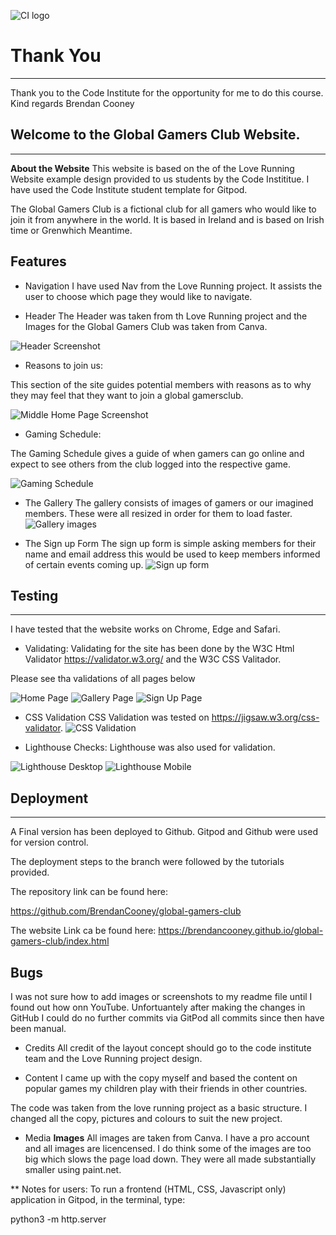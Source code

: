 ![CI logo](https://codeinstitute.s3.amazonaws.com/fullstack/ci_logo_small.png)


# Thank You
------
Thank you to the Code Institute for the opportunity for me to do this course. 
Kind regards
Brendan Cooney 

## Welcome to the Global Gamers Club Website. 
------
**About the Website**
This website is based on the of the Love Running Website example design provided to us students by the Code Instititue.
I have used the Code Institute student template for Gitpod.

The Global Gamers Club is a fictional club for all gamers who would like to join it from anywhere in the world.
It is based in Ireland and is based on Irish time or Grenwhich Meantime.

## Features

* Navigation
I have used Nav from the Love Running project. It assists the user to choose which page they would like to navigate.

* Header
The Header was taken from th Love Running project and the Images for the Global Gamers Club was taken from Canva. 

![Header Screenshot](https://github.com/BrendanCooney/global-gamers-club/blob/main/readimages/Gallery%20Top.PNG)


* Reasons to join us:

This section of the site guides potential members with reasons as to why they may feel that they want to join a global gamersclub.

![Middle Home Page Screenshot](https://github.com/BrendanCooney/global-gamers-club/blob/main/readimages/Home%20Middle.PNG)

* Gaming Schedule:

The Gaming Schedule gives a guide of when gamers can go online and expect to see others from the club logged into the respective game. 

![Gaming Schedule](https://github.com/BrendanCooney/global-gamers-club/blob/main/readimages/Home%20Bottom.PNG)

* The Gallery 
The gallery consists of images of gamers or our imagined members. These were all resized in order for them to load faster.
![Gallery images](https://github.com/BrendanCooney/global-gamers-club/blob/main/readimages/Gallery%20Top.PNG)

* The Sign up Form 
The sign up form is simple asking members for their name and email address this would be used to keep members informed of certain events coming up. 
![Sign up form](https://github.com/BrendanCooney/global-gamers-club/blob/main/readimages/Sign%20up%20Top.PNG)

## Testing 

------
I have tested that the website works on Chrome, Edge and Safari. 


* Validating:
Validating for the site has been done by the W3C Html Validator https://validator.w3.org/ and the W3C CSS Valitador.

Please see tha validations of all pages below

![Home Page](https://github.com/BrendanCooney/global-gamers-club/blob/main/readimages/Home%20Page%20Validation.PNG)
![Gallery Page](https://github.com/BrendanCooney/global-gamers-club/blob/main/readimages/Gallery%20Page%20Validation.PNG)
![Sign Up Page](https://github.com/BrendanCooney/global-gamers-club/blob/main/readimages/Sign%20Up%20Page%20Validation.PNG)

* CSS Validation 
CSS Validation was tested on https://jigsaw.w3.org/css-validator. 
![CSS Validation](https://github.com/BrendanCooney/global-gamers-club/blob/main/readimages/CSS%20Validation.PNG)

* Lighthouse Checks:
Lighthouse was also used for validation. 

![Lighthouse Desktop](https://github.com/BrendanCooney/global-gamers-club/blob/main/readimages/Lighthouse%20Home.PNG)
![Lighthouse Mobile](https://github.com/BrendanCooney/global-gamers-club/blob/main/readimages/Lighthouse%20Home.PNG)
## Deployment 
------
A Final version has been deployed to Github. Gitpod and Github were used for version control. 

The deployment steps to the branch were followed by the tutorials provided. 

The repository link can be found here:

https://github.com/BrendanCooney/global-gamers-club

The website Link ca be found here: 
https://brendancooney.github.io/global-gamers-club/index.html

## Bugs
I was not sure how to add images or screenshots to my readme file until I found out how onn YouTube. Unfortuantely after making the changes in GitHub I could do no further commits via GitPod all commits since then have been manual.    

* Credits 
All credit of the layout concept should go to the code institute team and the Love Running project design. 

* Content 
I came up with the copy myself and based the content on popular games my children play with their friends in other countries.

The code was taken from the love running project as a basic structure. I changed all the copy, pictures and colours to suit the new project.

* Media 
**Images**
All images are taken from Canva. I have a pro account and all images are licencensed. I do think some of the images are too big which slows the page load down. They were all made substantially smaller using paint.net. 

** Notes for users:
To run a frontend (HTML, CSS, Javascript only) application in Gitpod, in the terminal, type:

python3 -m http.server
